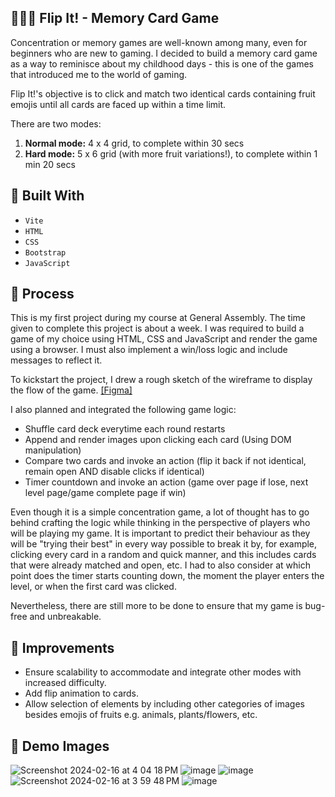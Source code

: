 ## 🍏🍒🍇 Flip It! - Memory Card Game

Concentration or memory games are well-known among many, even for beginners who are new to gaming. I decided to build a memory card game as a way to reminisce about my childhood days - this is one of the games that introduced me to the world of gaming.

Flip It!'s objective is to click and match two identical cards containing fruit emojis until all cards are faced up within a time limit.

There are two modes:
1. **Normal mode:** 4 x 4 grid, to complete within 30 secs
2. **Hard mode:** 5 x 6 grid (with more fruit variations!), to complete within 1 min 20 secs

## 🔧 Built With

- `Vite`
- `HTML`
- `CSS`
- `Bootstrap`
- `JavaScript`

## 📝 Process

This is my first project during my course at General Assembly. The time given to complete this project is about a week. I was required to build a game of my choice using HTML, CSS and JavaScript and render the game using a browser. I must also implement a win/loss logic and include messages to reflect it.

To kickstart the project, I drew a rough sketch of the wireframe to display the flow of the game. [[Figma]](https://www.figma.com/file/pAYLwdUUbU9GbX8jzC97Gh/Memory-Card-Game-(Project-1)?type=design&node-id=0%3A1&mode=design&t=xMCBTFMv7KVi3MKj-1)

I also planned and integrated the following game logic:
   - Shuffle card deck everytime each round restarts
   - Append and render images upon clicking each card (Using DOM manipulation)
   - Compare two cards and invoke an action (flip it back if not identical, remain open AND disable clicks if identical)
   - Timer countdown and invoke an action (game over page if lose, next level page/game complete page if win)

Even though it is a simple concentration game, a lot of thought has to go behind crafting the logic while thinking in the perspective of players who will be playing my game. It is important to predict their behaviour as they will be "trying their best" in every way possible to break it by, for example, clicking every card in a random and quick manner, and this includes cards that were already matched and open, etc. I had to also consider at which point does the timer starts counting down, the moment the player enters the level, or when the first card was clicked.

Nevertheless, there are still more to be done to ensure that my game is bug-free and unbreakable.

## 💭 Improvements

- Ensure scalability to accommodate and integrate other modes with increased difficulty.
- Add flip animation to cards.
- Allow selection of elements by including other categories of images besides emojis of fruits e.g. animals, plants/flowers, etc.

## 📸 Demo Images

![Screenshot 2024-02-16 at 4 04 18 PM](https://github.com/evangelenesiyin/memorycard/assets/108106809/dad08b38-4528-417c-bc24-21c7b95e1026)
![image](https://github.com/evangelenesiyin/memorycard/assets/108106809/60c6b657-1f20-4052-86eb-fe876303339c)
![image](https://github.com/evangelenesiyin/memorycard/assets/108106809/c8f530f8-f263-412d-b791-882e1eab5b08)
![Screenshot 2024-02-16 at 3 59 48 PM](https://github.com/evangelenesiyin/memorycard/assets/108106809/68c2ff6c-341c-4cf7-9d30-93f2a3cab33f)
![image](https://github.com/evangelenesiyin/memorycard/assets/108106809/08ff6e99-2294-4063-af41-916da13d7ae6)
